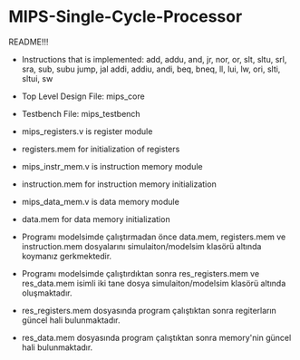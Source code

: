 # MIPS-Single-Cycle-Processor

README!!!
- Instructions that is implemented: add, addu, and, jr, nor, or, slt, sltu, srl, sra, sub, subu
									jump, jal
									addi, addiu, andi, beq, bneq, ll, lui, lw, ori, slti, sltui, sw

- Top Level Design File: mips_core

- Testbench File: mips_testbench

- mips_registers.v is register module
- registers.mem for initialization of registers

- mips_instr_mem.v is instruction memory module
- instruction.mem for instruction memory initialization

- mips_data_mem.v is data memory module
- data.mem for data memory initialization

- Programı modelsimde çalıştırmadan önce data.mem, registers.mem ve instruction.mem dosyalarını simulaiton/modelsim klasörü altında koymanız gerkmektedir.
- Programı modelsimde çalıştırdıktan sonra res_registers.mem ve res_data.mem isimli iki tane dosya simulaiton/modelsim klasörü altında oluşmaktadır.
- res_registers.mem dosyasında program çalıştıktan sonra regiterların güncel hali bulunmaktadır.
- res_data.mem dosyasında program çalıştıktan sonra memory'nin güncel hali bulunmaktadır.


